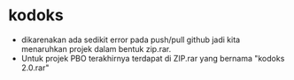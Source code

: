 # kodoks
- dikarenakan ada sedikit error pada push/pull github jadi kita menaruhkan projek dalam bentuk
zip.rar.
- Untuk projek PBO terakhirnya terdapat di ZIP.rar yang bernama "kodoks 2.0.rar"
